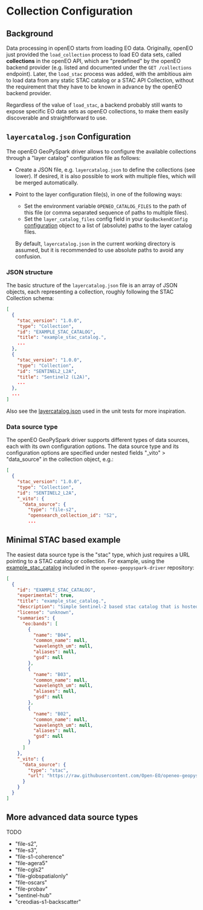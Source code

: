 # Collection Configuration


## Background

Data processing in openEO starts from loading EO data.
Originally, openEO just provided the `load_collection` process to load EO data sets,
called **collections** in the openEO API,
which are "predefined" by the openEO backend provider
(e.g. listed and documented under the `GET /collections` endpoint).
Later, the `load_stac` process was added, with the ambitious aim to load data
from any static STAC catalog or a STAC API Collection,
without the requirement that they have to be known in advance by the openEO backend provider.

Regardless of the value of `load_stac`, a backend probably still wants to expose
specific EO data sets as openEO collections,
to make them easily discoverable and straightforward to use.

## `layercatalog.json` Configuration

The openEO GeoPySpark driver allows to configure the available collections through
a "layer catalog" configuration file as follows:

- Create a JSON file, e.g. `layercatalog.json` to define the collections (see lower).
  If desired, it is also possible to work with multiple files, which will be merged automatically.

- Point to the layer configuration file(s), in one of the following ways:

  - Set the environment variable `OPENEO_CATALOG_FILES` to the path of this file
    (or comma separated sequence of paths to multiple files).
  - Set the `layer_catalog_files` config field
    in your `GpsBackendConfig` [configuration](./configuration.md) object
    to a list of (absolute) paths to the layer catalog files.

  By default, `layercatalog.json` in the current working directory is assumed,
  but it is recommended to use absolute paths to avoid any confusion.


### JSON structure

The basic structure of the `layercatalog.json` file is an array of
JSON objects, each representing a collection,
roughly following the STAC Collection schema:

```json
[
  {
    "stac_version": "1.0.0",
    "type": "Collection",
    "id": "EXAMPLE_STAC_CATALOG",
    "title": "example_stac_catalog.",
    ...
  },
  {
    "stac_version": "1.0.0",
    "type": "Collection",
    "id": "SENTINEL2_L2A",
    "title": "Sentinel2 (L2A)",
    ...
  },
  ...
]
```

Also see the [layercatalog.json](https://github.com/Open-EO/openeo-geopyspark-driver/blob/master/tests/layercatalog.json)
used in the unit tests for more inspiration.

### Data source type

The openEO GeoPySpark driver supports different types of data sources,
each with its own configuration options.
The data source type and its configuration options are specified under
nested fields "_vito" > "data_source" in the collection object, e.g.:

```json
[
  {
    "stac_version": "1.0.0",
    "type": "Collection",
    "id": "SENTINEL2_L2A",
    "_vito": {
      "data_source": {
        "type": "file-s2",
        "opensearch_collection_id": "S2",
        ...
```


## Minimal STAC based example

The easiest data source type is the "stac" type,
which just requires a URL pointing to a STAC catalog or collection.
For example, using the [example_stac_catalog](https://raw.githubusercontent.com/Open-EO/openeo-geopyspark-driver/refs/heads/master/docker/local_batch_job/example_stac_catalog/collection.json)
included in the `openeo-geopyspark-driver` repository:

```json
[
  {
    "id": "EXAMPLE_STAC_CATALOG",
    "experimental": true,
    "title": "example_stac_catalog.",
    "description": "Simple Sentinel-2 based stac catalog that is hosted on Github.",
    "license": "unknown",
    "summaries": {
      "eo:bands": [
        {
          "name": "B04",
          "common_name": null,
          "wavelength_um": null,
          "aliases": null,
          "gsd": null
        },
        {
          "name": "B03",
          "common_name": null,
          "wavelength_um": null,
          "aliases": null,
          "gsd": null
        },
        {
          "name": "B02",
          "common_name": null,
          "wavelength_um": null,
          "aliases": null,
          "gsd": null
        }
      ]
    },
    "_vito": {
      "data_source": {
        "type": "stac",
        "url": "https://raw.githubusercontent.com/Open-EO/openeo-geopyspark-driver/refs/heads/master/docker/local_batch_job/example_stac_catalog/collection.json"
      }
    }
  }
]
```



## More advanced data source types

TODO

- "file-s2",
- "file-s3",
- "file-s1-coherence"
- "file-agera5"
- "file-cgls2"
- "file-globspatialonly"
- "file-oscars"
- "file-probav"
- "sentinel-hub"
- "creodias-s1-backscatter"
